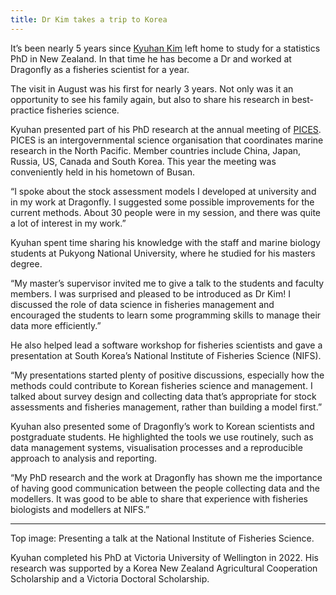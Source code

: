 ```yaml
---
title: Dr Kim takes a trip to Korea
---
```


It’s been nearly 5 years since
[Kyuhan Kim](https://www.dragonfly.co.nz/people/kim-kyuhan.html) left home to
study for a statistics PhD in New Zealand. In that time he has become a Dr and
worked at Dragonfly as a fisheries scientist for a year.

<!--more-->

The visit in August was his first for nearly 3 years. Not only was it an
opportunity to see his family again, but also to share his research in
best-practice fisheries science.

Kyuhan presented part of his PhD research at the annual meeting of
[PICES](https://meetings.pices.int/). PICES is an intergovernmental science
organisation that coordinates marine research in the North Pacific. Member
countries include China, Japan, Russia, US, Canada and South Korea. This year
the meeting was conveniently held in his hometown of Busan.

“I spoke about the stock assessment models I developed at university and in my
work at Dragonfly. I suggested some possible improvements for the current
methods. About 30 people were in my session, and there was quite a lot of
interest in my work.”

Kyuhan spent time sharing his knowledge with the staff and marine biology
students at Pukyong National University, where he studied for his masters degree.

“My master’s supervisor invited me to give a talk to the students and faculty
members. I was surprised and pleased to be introduced as Dr Kim! I discussed the
 role of data science in fisheries management and encouraged the students to
 learn some programming skills to manage their data more efficiently.”

He also helped lead a software workshop for fisheries scientists and gave a
presentation at South Korea’s National Institute of Fisheries Science (NIFS).

“My presentations started plenty of positive discussions, especially how the
methods could contribute to Korean fisheries science and management. I talked
about survey design and collecting data that’s appropriate for stock assessments
 and fisheries management, rather than building a model first.”

Kyuhan also presented some of Dragonfly’s work to Korean scientists and
postgraduate students. He highlighted the tools we use routinely, such as data
management systems, visualisation processes and a reproducible approach to
analysis and reporting.

“My PhD research and the work at Dragonfly has shown me the importance of having
 good communication between the people collecting data and the modellers. It was
  good to be able to share that experience with fisheries biologists and
  modellers at NIFS.”

---

Top image: Presenting a talk at the National Institute of Fisheries Science.

Kyuhan completed his PhD at Victoria University of Wellington in 2022. His
research was supported by a Korea New Zealand Agricultural Cooperation
Scholarship and a Victoria Doctoral Scholarship.
